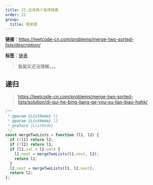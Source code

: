 ```yaml
---
title: 21.合并两个有序链表
order: 21
group:
  title: 简单题
---
```


**链接**：https://leetcode-cn.com/problems/merge-two-sorted-lists/description/

**标签**：<a href="https://leetcode-cn.com/tag/linked-list/problemset/"><Badge>链表</Badge></a>

> 我属实还没理解。。。

## 递归

> https://leetcode-cn.com/problems/merge-two-sorted-lists/solution/di-gui-he-bing-liang-ge-you-xu-lian-biao-hghk/

```js
/**
 * @param {ListNode} l1
 * @param {ListNode} l2
 * @return {ListNode}
 */
const mergeTwoLists = function (l1, l2) {
  if (!l1) return l2;
  if (!l2) return l1;
  if (l1.val < l2.val) {
    l1.next = mergeTwoLists(l1.next, l2);
    return l1;
  }
  l2.next = mergeTwoLists(l1, l2.next);
  return l2;
};
```

